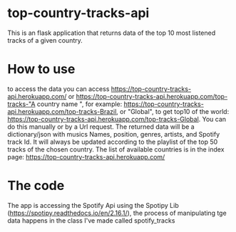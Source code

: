 # top-country-tracks-api

This is an flask application that returns data of the top 10 most listened tracks of a given country.

# How to use

to access the data you can access https://top-country-tracks-api.herokuapp.com/ or https://top-country-tracks-api.herokuapp.com/top-tracks-"A country name ",
for example: https://top-country-tracks-api.herokuapp.com/top-tracks-Brazil, or "Global", to get top10 of the world: https://top-country-tracks-api.herokuapp.com/top-tracks-Global. You can do this manually or by a Url request.
The returned data will be a dictionary/json with musics Names, position, genres, artists, and Spotify track Id. It will always be updated according to the playlist of the top 50 tracks of the chosen country. The list of available countries is in the index page: https://top-country-tracks-api.herokuapp.com/

# The code
The app is accessing the Spotify Api using the Spotipy Lib (https://spotipy.readthedocs.io/en/2.16.1/), the process of manipulating tge data happens in the class I've made called spotify_tracks
